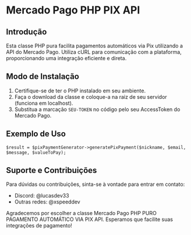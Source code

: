 # Mercado Pago PHP PIX API

## Introdução
Esta classe PHP pura facilita pagamentos automáticos via Pix utilizando a API do Mercado Pago. Utiliza cURL para comunicação com a plataforma, proporcionando uma integração eficiente e direta.

## Modo de Instalação
1. Certifique-se de ter o PHP instalado em seu ambiente.
2. Faça o download da classe e coloque-a na raiz de seu servidor (funciona em localhost).
3. Substitua a marcação `SEU-TOKEN` no código pelo seu AccessToken do Mercado Pago.

## Exemplo de Uso
```$pixPaymentGenerator = new PixPaymentGenerator("SEU-TOKEN ");
$result = $pixPaymentGenerator->generatePixPayment($nickname, $email, $message, $valueToPay);
```

## Suporte e Contribuições
Para dúvidas ou contribuições, sinta-se à vontade para entrar em contato:
- Discord: @lucasdev33
- Outras redes: @xspeeddev

Agradecemos por escolher a classe Mercado Pago PHP PURO PAGAMENTO AUTOMÁTICO VIA PIX API. Esperamos que facilite suas integrações de pagamento!
